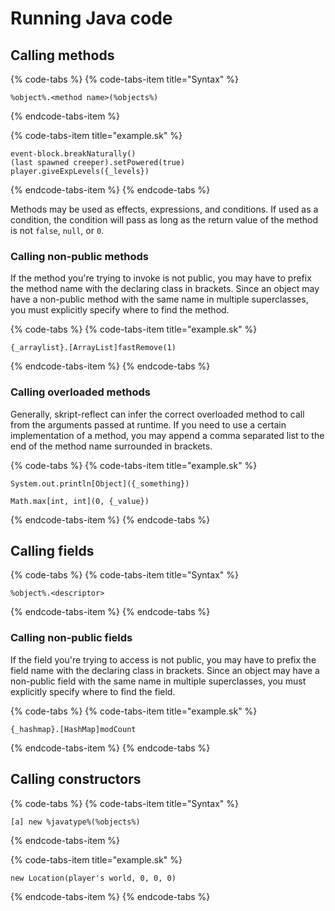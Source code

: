 # Running Java code

## Calling methods

{% code-tabs %}
{% code-tabs-item title="Syntax" %}
```text
%object%.<method name>(%objects%)
```
{% endcode-tabs-item %}

{% code-tabs-item title="example.sk" %}
```
event-block.breakNaturally()
(last spawned creeper).setPowered(true)
player.giveExpLevels({_levels})
```
{% endcode-tabs-item %}
{% endcode-tabs %}

Methods may be used as effects, expressions, and conditions. If used as a condition, the condition will pass as long as the return value of the method is not `false`, `null`, or `0`.

### Calling non-public methods

If the method you're trying to invoke is not public, you may have to prefix the method name with the declaring class in brackets.
Since an object may have a non-public method with the same name in multiple superclasses, you must explicitly specify where to find the method.

{% code-tabs %}
{% code-tabs-item title="example.sk" %}
```text
{_arraylist}.[ArrayList]fastRemove(1)
```
{% endcode-tabs-item %}
{% endcode-tabs %}

### Calling overloaded methods

Generally, skript-reflect can infer the correct overloaded method to call from the arguments passed at runtime. If you need to use a certain implementation of a method, you may append a comma separated list to the end of the method name surrounded in brackets.

{% code-tabs %}
{% code-tabs-item title="example.sk" %}
```text
System.out.println[Object]({_something})

Math.max[int, int](0, {_value})
```
{% endcode-tabs-item %}
{% endcode-tabs %}

## Calling fields

{% code-tabs %}
{% code-tabs-item title="Syntax" %}
```text
%object%.<descriptor>
```
{% endcode-tabs-item %}
{% endcode-tabs %}

### Calling non-public fields

If the field you're trying to access is not public, you may have to prefix the field name with the declaring class in brackets.
Since an object may have a non-public field with the same name in multiple superclasses, you must explicitly specify where to find the field.

{% code-tabs %}
{% code-tabs-item title="example.sk" %}
```text
{_hashmap}.[HashMap]modCount
```
{% endcode-tabs-item %}
{% endcode-tabs %}

## Calling constructors

{% code-tabs %}
{% code-tabs-item title="Syntax" %}
```text
[a] new %javatype%(%objects%)
```
{% endcode-tabs-item %}

{% code-tabs-item title="example.sk" %}
```
new Location(player's world, 0, 0, 0)
```
{% endcode-tabs-item %}
{% endcode-tabs %}



